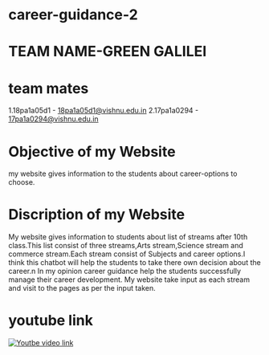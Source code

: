 # career-guidance-2
# TEAM NAME-GREEN GALILEI
# team mates
1.18pa1a05d1 - 18pa1a05d1@vishnu.edu.in 2.17pa1a0294 - 17pa1a0294@vishnu.edu.in
# Objective of my Website
my website gives information to the students about career-options to choose.
# Discription of my Website
My website gives information to students about list of streams after 10th class.This list consist of three streams,Arts stream,Science stream and commerce stream.Each stream consist of Subjects and career options.I think this chatbot will help the students to take there own decision about the career.n In my opinion career guidance help the students successfully manage their career development.
My website take input as each stream and visit to the pages as per the input taken.
# youtube link
[![Youtbe video link](https://img.youtube.com/vi/0139U_oRKyI/0.jpg)](https://www.youtube.com/watch?v=0139U_oRK)
